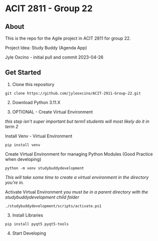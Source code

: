 # ACIT 2811 - Group 22

## About

This is the repo for the Agile project in ACIT 2811 for group 22.

Project Idea: Study Buddy (Agenda App)

Jyle Oxcino - initial pull and commit 2023-04-26

## Get Started

1. Clone this repository
```
git clone https://github.com/jyleoxcino/ACIT-2911-Group-22.git
```

2. Download Python 3.11.X

3. OPTIONAL - Create Virtual Environment

_this step isn't super important but term1 students will most likely do it in term 2_

Install Venv - Virtual Environment
```
pip install venv
```

Create Virtual Environment for managing Python Modules (Good Practice when developing)

```
python -m venv studybuddydevelopment
```
_This will take some time to create a virtual environment in the directory you're in._

Activate Virtual Environment
_you must be in a parent directory with the studybuddydevelopment child folder_ 

```
./studybuddydevelopment/scripts/activate.ps1
```

3. Install Libraries

```
pip install pyqt5 pyqt5-tools
```

4. Start Developing
  
